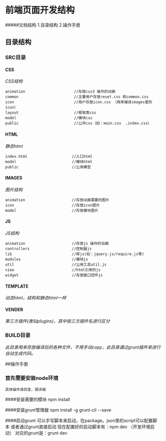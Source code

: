 # 前端页面开发结构
#####文档结构
    1.目录结构
    2.操作手册

## 目录结构
### SRC目录
#### CSS
_CSS结构_

    animation                      //存放css3 操作的动画
    common                         //主要用户存放reset.css 和common.css
    icon                           //用户存放icon.css （用来编译images里的icon）
    layout                         //框架类css
    model                          //模块css
    public                         //公共css（如：main.css  ,index.css）

#### HTML
_静态html_

    index.html                    //入口html
    model                         //模块html
    public                        //公用模型

#### IMAGES
_图片结构_

    animation                     //存放动画需要的图片
    icon                          //存放icon图片
    model                         //存放模块图片

#### JS
_JS结构_

    animation                     //存放js 操作的动画
    controllers                   //控制器js
    lib                           //库js(如：jquery.js/require.js等)
    modules                       //模块js
    util                          //公用工具util.js
    view                          //html引用的js
    widget                        //存放窗口控件js

#### TEMPLATE
_动态html，结构和静态html一样_
#### VENDER
_第三方插件(类似plugins)，其中按三方插件名进行区分_

### BUILD目录
_此目录用来存放编译后的各种文件，不用手动copy，此目录通过grunt插件来进行自动生成代码。_


##操作手册

### 首先需要安装node环境
    具体操作请百度，很详细

####安装需要的模块
    npm install

####安装grunt管理器
    npm install -g grunt-cli --save

####启动grunt
    可以手写脚本来启动，在package。json里的script可以配置脚本
    或者通过grunt直接启动
    现在配置好的启动脚本有：npm dev （开发环境启动）
    对应的grunt是：grunt dev